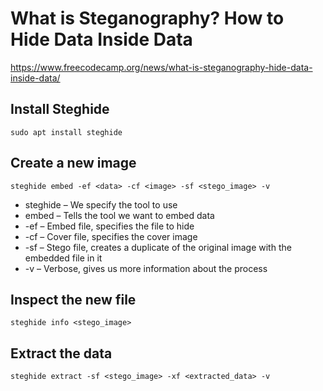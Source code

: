 # What is Steganography? How to Hide Data Inside Data

https://www.freecodecamp.org/news/what-is-steganography-hide-data-inside-data/

## Install Steghide

`sudo apt install steghide`

## Create a new image

`steghide embed -ef <data> -cf <image> -sf <stego_image> -v`

- steghide – We specify the tool to use
- embed – Tells the tool we want to embed data
- -ef – Embed file, specifies the file to hide
- -cf – Cover file, specifies the cover image
- -sf – Stego file, creates a duplicate of the original image with the embedded file in it
- -v – Verbose, gives us more information about the process

## Inspect the new file

`steghide info <stego_image>`

## Extract the data

`steghide extract -sf <stego_image> -xf <extracted_data> -v`
